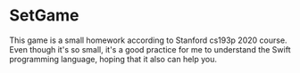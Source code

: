 # SetGame
This game is a small homework according to Stanford cs193p 2020 course.
Even though it's so small, it's a good practice for me to understand the Swift programming language, hoping that it also can help you.
